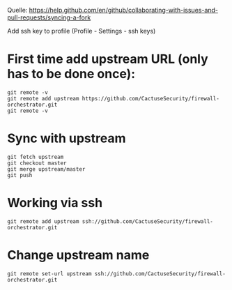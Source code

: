 Quelle: https://help.github.com/en/github/collaborating-with-issues-and-pull-requests/syncing-a-fork

Add ssh key to profile (Profile - Settings - ssh keys)

# First time add upstream URL (only has to be done once): 

    git remote -v
    git remote add upstream https://github.com/CactuseSecurity/firewall-orchestrator.git
    git remote -v
    
# Sync with upstream 

    git fetch upstream
    git checkout master
    git merge upstream/master
    git push


# Working via ssh

    git remote add upstream ssh://github.com/CactuseSecurity/firewall-orchestrator.git
    
# Change upstream name

    git remote set-url upstream ssh://github.com/CactuseSecurity/firewall-orchestrator.git

